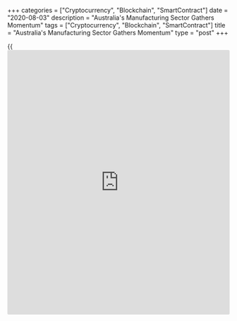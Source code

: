 +++
categories = ["Cryptocurrency", "Blockchain", "SmartContract"]
date = "2020-08-03"
description = "Australia's Manufacturing Sector Gathers Momentum"
tags = ["Cryptocurrency", "Blockchain", "SmartContract"]
title = "Australia's Manufacturing Sector Gathers Momentum"
type = "post"
+++

{{<iframe id="large-banner" src="https://www.bounty.group/#slide=18.0" width="100%" height="600" scrolling="no" style="border: 0px solid rgb(216, 221, 230); border-radius: 3px;">}}

Australia's manufacturing sector recovery gained momentum in July, final
data from IHS Markit showed Monday.

The Commonwealth Bank manufacturing Purchasing Managers' Index rose to
54.0 in July from 51.2 in June. A score above 50 indicates expansion.

This was the highest score since December 2018. The flash reading was
53.4.

Production volumes advanced for the first time in nearly a year and at a
pace not seen since November 2018. At the same time, total new orders
improved for the first time in ten months in July.

Data showed that firms stepped up their purchasing activity and
[business][1] confidence remained positive.

However, employment continued to be reduced despite a rise in backlogs
of work. Meanwhile, prices signaled weakened inflationary pressures,
with input prices and output charges increasing at slower rates.

For comments and feedback [contact](https://www.playgroundfx.com/contact/): editorial@rtt[news](https://www.letsplayfx.com/blog/forex-news-website/).com

[Economic News][2]

 **What parts of the world are seeing the best (and worst) economic
performances lately? Click[here][3] to check out our [Econ Scorecard][3]
and find out! See up-to-the-moment [ranking](https://www.playgroundfx.com/blog/crypto-exchange-ranking/)s for the best and worst
performers in [GDP][4], [unemployment rate][5], [inflation][6] and much
more.**

   1. www.rtt[news](https://www.letsplayfx.com/blog/forex-news-website/).com/Content/Business.aspx
   2. www.rtt[news](https://www.letsplayfx.com/blog/forex-news-website/).com/Content/EconomicNews.aspx
   3. www.rtt[news](https://www.letsplayfx.com/blog/forex-news-website/).com/economic-scorecard/world-rank/retail-sales/highest-performance.aspx
   4. www.rtt[news](https://www.letsplayfx.com/blog/forex-news-website/).com/economic-scorecard/world-rank/GDP/highest-performance.aspx
   5. www.rtt[news](https://www.letsplayfx.com/blog/forex-news-website/).com/economic-scorecard/world-rank/unemployment-rate/lowest-performance.aspx
   6. www.rtt[news](https://www.letsplayfx.com/blog/forex-news-website/).com/economic-scorecard/world-rank/CPI/highest-performance.aspx